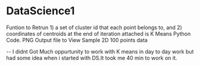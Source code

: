 # DataScience1
Funtion to Retrun  1) a set of cluster id that each point belongs to, and 2) coordinates of centroids at the end of iteration
attached is K Means Python Code.
PNG Output file to View
Sample 2D 100 points data

--
I didnt Got Much oppurtunity to work with K means in day to day work but had some idea when i started with DS.It took me 40 min to work on it.
